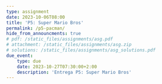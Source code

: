 ```yaml
---
type: assignment
date: 2023-10-06T08:00
title: 'P5: Super Mario Bros'
permalink: /p5-pacman/
hide_from_announcments: true
# pdf: /static_files/assignments/asg.pdf
# attachment: /static_files/assignments/asg.zip
# solutions: /static_files/assignments/asg_solutions.pdf
due_event: 
    type: due
    date: 2023-10-27T07:30:00+2:00
    description: 'Entrega P5: Super Mario Bros'
---
```


